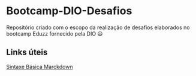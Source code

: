 # Bootcamp-DIO-Desafios
Repositório criado com o escopo da realização de desafios elaborados no bootcamp Eduzz fornecido pela DIO 😃

## Links úteis
[Sintaxe Básica Marckdown](https://www.markdownguide.org/basic-syntax/)
